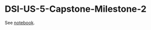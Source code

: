 # DSI-US-5-Capstone-Milestone-2

See [notebook](https://github.com/samchaaa/DSI-US-5-Capstone-Milestone-2/blob/master/Capstone%20Part%202-%20Sam%20C.ipynb).
